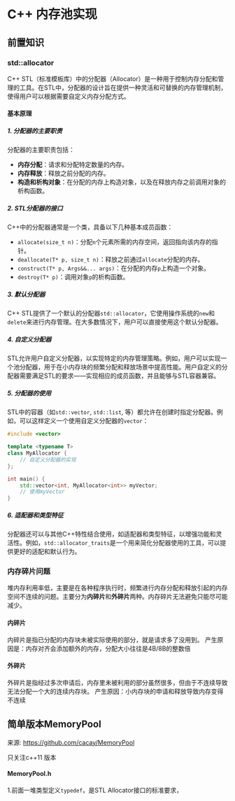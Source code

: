 # C++ 内存池实现

## 前置知识

### std::allocator

C++ STL（标准模板库）中的分配器（Allocator）是一种用于控制内存分配和管理的工具。在STL中，分配器的设计旨在提供一种灵活和可替换的内存管理机制，使得用户可以根据需要自定义内存分配方式。

#### 基本原理

##### 1. 分配器的主要职责

分配器的主要职责包括：
- **内存分配**：请求和分配特定数量的内存。
- **内存释放**：释放之前分配的内存。
- **构造和析构对象**：在分配的内存上构造对象，以及在释放内存之前调用对象的析构函数。

##### 2. STL分配器的接口

C++中的分配器通常是一个类，具备以下几种基本成员函数：
- `allocate(size_t n)`：分配`n`个元素所需的内存空间，返回指向该内存的指针。
- `deallocate(T* p, size_t n)`：释放之前通过`allocate`分配的内存。
- `construct(T* p, Args&&... args)`：在分配的内存`p`上构造一个对象。
- `destroy(T* p)`：调用对象`p`的析构函数。

##### 3. 默认分配器

C++ STL提供了一个默认的分配器`std::allocator`，它使用操作系统的`new`和`delete`来进行内存管理。在大多数情况下，用户可以直接使用这个默认分配器。

##### 4. 自定义分配器

STL允许用户自定义分配器，以实现特定的内存管理策略。例如，用户可以实现一个池分配器，用于在小内存块的频繁分配和释放场景中提高性能。用户自定义的分配器需要满足STL的要求——实现相应的成员函数，并且能够与STL容器兼容。

##### 5. 分配器的使用

STL中的容器（如`std::vector`, `std::list`, 等）都允许在创建时指定分配器。例如，可以这样定义一个使用自定义分配器的`vector`：

```cpp
#include <vector>

template <typename T>
class MyAllocator {
    // 自定义分配器的实现
};

int main() {
    std::vector<int, MyAllocator<int>> myVector;
    // 使用myVector
}
```

##### 6. 适配器和类型特征

分配器还可以与其他C++特性结合使用，如适配器和类型特征，以增强功能和灵活性。例如，`std::allocator_traits`是一个用来简化分配器使用的工具，可以提供更好的适配和默认行为。

### 内存碎片问题

堆内存利用率低，主要是在各种程序执行时，频繁进行内存分配和释放引起的内存空间不连续的问题。主要分为**内碎片**和**外碎片**两种。内存碎片无法避免只能尽可能减少。

#### 内碎片
内碎片是指已分配的内存块未被实际使用的部分，就是请求多了没用到。
产生原因是：内存对齐会添加额外的内存，分配大小往往是4B/8B的整数倍

#### 外碎片
外碎片是指经过多次申请后，内存里未被利用的部分虽然很多，但由于不连续导致无法分配一个大的连续内存块。
产生原因：小内存块的申请和释放导致内存变得不连续


## 简单版本MemoryPool

来源: https://github.com/cacay/MemoryPool

只关注c++11 版本

#### MemoryPool.h

1.前面一堆类型定义`typedef`，是STL Allocator接口的标准要求，